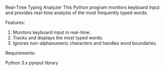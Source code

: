 Real-Time Typing Analyzer
This Python program monitors keyboard input and provides real-time analysis of the most frequently typed words.

Features:

1) Monitors keyboard input in real-time.
2) Tracks and displays the most typed words.
3) Ignores non-alphanumeric characters and handles word boundaries.

Requirements:

Python 3.x
pynput library